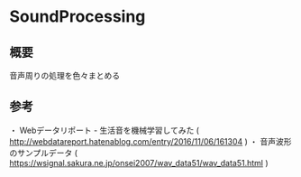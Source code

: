 # SoundProcessing

## 概要
音声周りの処理を色々まとめる

## 参考
・ Webデータリポート - 生活音を機械学習してみた ( http://webdatareport.hatenablog.com/entry/2016/11/06/161304 )
・ 音声波形のサンプルデータ ( https://wsignal.sakura.ne.jp/onsei2007/wav_data51/wav_data51.html )
